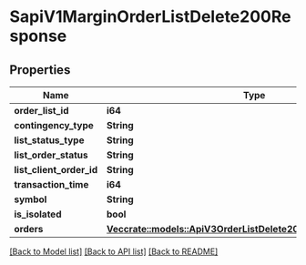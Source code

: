 # SapiV1MarginOrderListDelete200Response

## Properties

Name | Type | Description | Notes
------------ | ------------- | ------------- | -------------
**order_list_id** | **i64** |  | 
**contingency_type** | **String** |  | 
**list_status_type** | **String** |  | 
**list_order_status** | **String** |  | 
**list_client_order_id** | **String** |  | 
**transaction_time** | **i64** |  | 
**symbol** | **String** |  | 
**is_isolated** | **bool** |  | 
**orders** | [**Vec<crate::models::ApiV3OrderListDelete200ResponseOrdersInner>**](_api_v3_orderList_delete_200_response_orders_inner.md) |  | 

[[Back to Model list]](../README.md#documentation-for-models) [[Back to API list]](../README.md#documentation-for-api-endpoints) [[Back to README]](../README.md)


